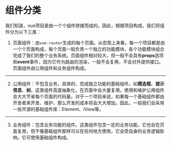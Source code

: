 # 组件分类

我们知道，vue项目是由一个个组件拼接而成的。因此，根据项目构成，我们将组件分为以下三类：
1. 页面组件：由`vue-router`生成的每个页面。从宏观上来看，每一个项目都是由一个个页面构成，每个页面一般负责一个独立的功能模块，各个功能模块组合完成了我们的整个业务系统。页面组件相对较大，但一般不会具有**props**选项和**event**事件，因为它作为路由的渲染，一般不会复用，不会对外提供接口。   
页面组件由公用组件和业务组件构成。
- - - 

2. 公用组件：不包含业务，具体的、完成独立功能的基础组件。如**模态框**、**提示信息**、**树**。这类组件高度抽象化，在页面中会大量复用。使用和维护公用组件会大大节省每个页面的代码量。对于一个项目来说，如果每一个基础组件都由开发者来开发、维护，那么开发的成本将会大大增加。因此，一般我们会采用一些开源的基础组件库：Element、iView等。

- - -

3. 业务组件：包含业务功能的组件。这类组件包含一定的业务功能，它也会在页面复用，但不像基础组件那样可以在任何地方使用，它会受自身的业务逻辑影响。它可使用基础组件构成。



